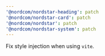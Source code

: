 ```yaml
---
'@nordcom/nordstar-heading': patch
'@nordcom/nordstar-card': patch
'@nordcom/nordstar': patch
'@nordcom/nordstar-system': patch
---
```


Fix style injection when using `vite`.
